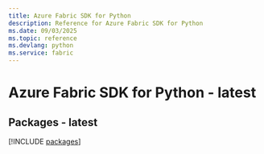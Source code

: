 ```yaml
---
title: Azure Fabric SDK for Python
description: Reference for Azure Fabric SDK for Python
ms.date: 09/03/2025
ms.topic: reference
ms.devlang: python
ms.service: fabric
---
```

# Azure Fabric SDK for Python - latest
## Packages - latest
[!INCLUDE [packages](fabric-index.md)]